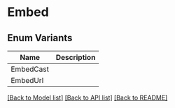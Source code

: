 # Embed

## Enum Variants

| Name | Description |
|---- | -----|
| EmbedCast |  |
| EmbedUrl |  |

[[Back to Model list]](../README.md#documentation-for-models) [[Back to API list]](../README.md#documentation-for-api-endpoints) [[Back to README]](../README.md)


